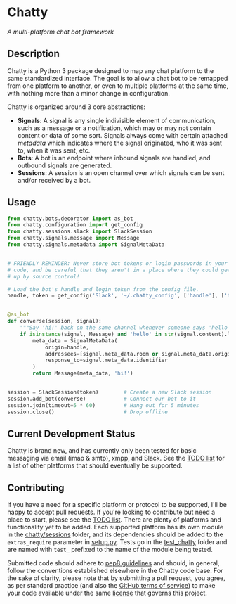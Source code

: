 # Chatty

*A multi-platform chat bot framework*


## Description

Chatty is a Python 3 package designed to map any chat platform to the same
standardized interface. The goal is to allow a chat bot to be remapped 
from one platform to another, or even to multiple platforms at the same time, 
with nothing more than a minor change in configuration.


Chatty is organized around 3 core abstractions:

* **Signals**: A signal is any single indivisible element of communication,
  such as a message or a notification, which may or may not contain
  content or data of some sort. Signals always come with certain attached
  *metadata* which indicates where the signal originated, who it was
  sent to, when it was sent, etc.
* **Bots**: A bot is an endpoint where inbound signals are handled, and
  outbound signals are generated.
* **Sessions**: A session is an open channel over which signals can be
  sent and/or received by a bot.


## Usage

```python
from chatty.bots.decorator import as_bot
from chatty.configuration import get_config
from chatty.sessions.slack import SlackSession
from chatty.signals.message import Message
from chatty.signals.metadata import SignalMetaData


# FRIENDLY REMINDER: Never store bot tokens or login passwords in your source
# code, and be careful that they aren't in a place where they could get picked 
# up by source control!

# Load the bot's handle and login token from the config file.
handle, token = get_config('Slack', '~/.chatty_config', ['handle'], ['token'])


@as_bot
def converse(session, signal):
    """Say 'hi!' back on the same channel whenever someone says 'hello'"""
    if isinstance(signal, Message) and 'hello' in str(signal.content).lower():
        meta_data = SignalMetaData(
            origin=handle,
            addressees=[signal.meta_data.room or signal.meta_data.origin],
            response_to=signal.meta_data.identifier
        )
        return Message(meta_data, 'hi!')


session = SlackSession(token)        # Create a new Slack session
session.add_bot(converse)            # Connect our bot to it
session.join(timeout=5 * 60)         # Hang out for 5 minutes
session.close()                      # Drop offline
```


## Current Development Status

Chatty is brand new, and has currently only been tested for basic messaging
via email (imap & smtp), xmpp, and Slack. See the [TODO list] for a list of 
other platforms that should eventually be supported.


## Contributing

If you have a need for a specific platform or protocol to be supported,
I'll be happy to accept pull requests. If you're looking to contribute 
but need a place to start, please see the [TODO list]. There are plenty of 
platforms and functionality yet to be added. Each supported platform has 
its own module in the [chatty/sessions] folder, and its dependencies 
should be added to the `extras_require` parameter in [setup.py]. Tests
go in the [test_chatty] folder and are named with `test_` prefixed to the 
name of the module being tested. 

Submitted code should adhere to [pep8 guidelines] and should, in general,
follow the conventions established elsewhere in the Chatty code base. For 
the sake of clarity, please note that by submitting a pull request, you 
agree, as per standard practice (and also the [GitHub terms of service]) 
to make your code available under the same [license] that governs this 
project.


[chatty/sessions]: https://github.com/hosford42/Chatty/tree/master/chatty/sessions
[GitHub terms of service]: https://help.github.com/articles/github-terms-of-service/#6-contributions-under-repository-license
[license]: https://github.com/hosford42/Chatty/blob/master/LICENSE
[pep8 guidelines]: https://www.python.org/dev/peps/pep-0008/
[setup.py]: https://github.com/hosford42/Chatty/blob/master/setup.py
[test_chatty]: https://github.com/hosford42/Chatty/tree/master/test_chatty 
[TODO list]: https://github.com/hosford42/Chatty/blob/master/TODO.md
